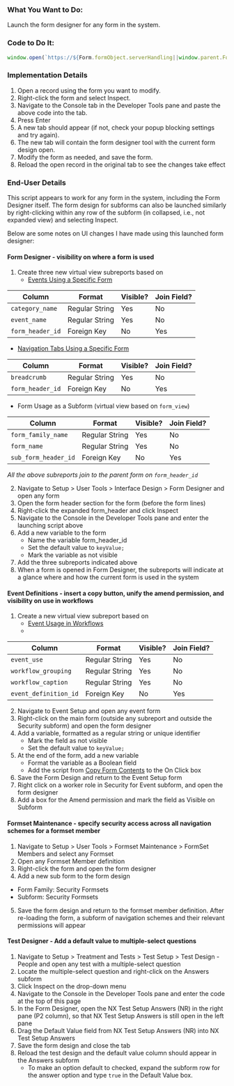 ### What You Want to Do:
Launch the form designer for any form in the system.

### Code to Do It:
```javascript
window.open(`https://${Form.formObject.serverHandling||window.parent.Form.formObject.serverHandling}/FormDesigner.aspx?parent_value=${Form.formObject.formFamilyId}&form_family_id=${getDataValue("form_family", "form_family_name", 'Form Designer', 'form_family_id')}&fdmode=DEV&keyValue=${Form.formObject.formHeaderId||getDataValue("form_header", "form_code", Form.formObject.formCode, 'form_header_id')}#!`)
```

### Implementation Details
1. Open a record using the form you want to modify.
2. Right-click the form and select Inspect.
3. Navigate to the Console tab in the Developer Tools pane and paste the above code into the tab.
4. Press Enter
5. A new tab should appear (if not, check your popup blocking settings and try again).
6. The new tab will contain the form designer tool with the current form design open.
7. Modify the form as needed, and save the form.
8. Reload the open record in the original tab to see the changes take effect

### End-User Details
This script appears to work for any form in the system, including the Form Designer itself. The form design for subforms can also be launched similarly by right-clicking within any row of the subform (in collapsed, i.e., not expanded view) and selecting Inspect.

Below are some notes on UI changes I have made using this launched form designer:

#### Form Designer - visibility on where a form is used
1. Create three new virtual view subreports based on
   - [Events Using a Specific Form](https://github.com/myEvolv-Development-Community/myEvolvCode/blob/main/SQL%20Views/Events%20Using%20a%20Specific%20Form.sql)

| Column   | Format | Visible?| Join Field?| 
| -------- | ------ | ------- | ---------- |
| `category_name` | Regular String | Yes | No |
| `event_name` | Regular String | Yes | No |
| `form_header_id` | Foreign Key | No | Yes |

   - [Navigation Tabs Using a Specific Form](https://github.com/myEvolv-Development-Community/myEvolvCode/blob/main/SQL%20Views/Formset%20Members%20Using%20a%20Form.sql)

| Column   | Format | Visible?| Join Field?| 
| -------- | ------ | ------- | ---------- |
| `breadcrumb` | Regular String | Yes | No |
| `form_header_id` | Foreign Key | No | Yes |
     
   - Form Usage as a Subform (virtual view based on `form_view`)

| Column   | Format | Visible?| Join Field?| 
| -------- | ------ | ------- | ---------- |
| `form_family_name` | Regular String | Yes | No |
| `form_name` | Regular String | Yes | No |
| `sub_form_header_id` | Foreign Key | No | Yes | 

*All the above subreports join to the parent form on `form_header_id`*
     
2. Navigate to Setup > User Tools > Interface Design > Form Designer and open any form
3. Open the form header section for the form (before the form lines)
4. Right-click the expanded form_header and click Inspect
5. Navigate to the Console in the Developer Tools pane and enter the launching script above
6. Add a new variable to the form
   - Name the variable form_header_id
   - Set the default value to `keyValue;`
   - Mark the variable as not visible
7. Add the three subreports indicated above
8. When a form is opened in Form Designer, the subreports will indicate at a glance where and how the current form is used in the system
   
#### Event Definitions - insert a copy button, unify the amend permission, and visibility on use in workflows
1. Create a new virtual view subreport based on
   - [Event Usage in Workflows](https://github.com/myEvolv-Development-Community/myEvolvCode/blob/main/SQL%20Views/Events%20Using%20a%20Specific%20Form.sql)
   - 
| Column   | Format | Visible?| Join Field?| 
| -------- | ------ | ------- | ---------- |
| `event_use` | Regular String | Yes | No |
| `workflow_grouping` | Regular String | Yes | No |
| `workflow_caption` | Regular String | Yes | No |
| `event_definition_id` | Foreign Key | No | Yes | 

2. Navigate to Event Setup and open any event form
3. Right-click on the main form (outside any subreport and outside the Security subform) and open the form designer
4. Add a variable, formatted as a regular string or unique identifier
   - Mark the field as not visible
   - Set the default value to `keyValue;`
6. At the end of the form, add a new variable
   - Format the variable as a Boolean field
   - Add the script from [Copy Form Contents](https://github.com/myEvolv-Development-Community/myEvolvCode/blob/main/JavaScript%20Functions/Copy%20Form%20Contents.md) to the On Click box
7. Save the Form Design and return to the Event Setup form
8. Right click on a worker role in Security for Event subform, and open the form designer
9. Add a box for the Amend permission and mark the field as Visible on Subform


#### Formset Maintenance - specify security access across all navigation schemes for a formset member

1. Navigate to Setup > User Tools > Formset Maintenance > FormSet Members and select any Formset
2. Open any Formset Member definition
3. Right-click the form and open the form designer
4. Add a new sub form to the form design
  - Form Family: Security Formsets
  - Subform: Security Formsets
5. Save the form design and return to the formset member definition. After re-loading the form, a subform of navigation schemes and their relevant permissions will appear

#### Test Designer - Add a default value to multiple-select questions
1. Navigate to Setup > Treatment and Tests > Test Setup > Test Design - People and open any test with a multiple-select question
2. Locate the multiple-select question and right-click on the Answers subform
3. Click Inspect on the drop-down menu
4. Navigate to the Console in the Developer Tools pane and enter the code at the top of this page
5. In the Form Designer, open the NX Test Setup Answers (NR) in the right pane (P2 column), so that NX Test Setup Answers is still open in the left pane
6. Drag the Default Value field from NX Test Setup Answers (NR) into NX Test Setup Answers
8. Save the form design and close the tab
9. Reload the test design and the default value column should appear in the Answers subform
    - To make an option default to checked, expand the subform row for the answer option and type `true` in the Default Value box.
